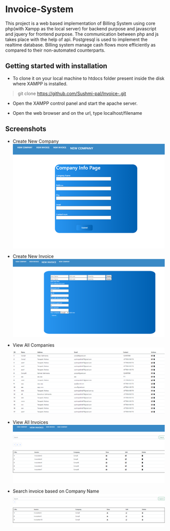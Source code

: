 # Invoice-System

This project is a web based implementation of Billing System using core php(with Xampp as the local server) for backend purpose and javascript and jquery for frontend purpose. The communication between php and js takes place with the help of api. Postgresql is used to implement the realtime database. Billing system manage cash flows more efficiently as compared to their non-automated counterparts.

## Getting started with installation
- To clone it on your local machine  to htdocs folder present inside the disk where XAMPP is installed.
>git clone https://github.com/Sushmi-pal/Invoice-.git

- Open the XAMPP control panel and start the apache server.

- Open the web browser and on the url, type localhost/filename

## Screenshots
- Create New Company
![](screenshots/NewCompany.PNG)
  
  
- Create New Invoice
![](screenshots/NewInvoice.PNG)
  
  
- View All Companies
![](screenshots/ViewCompany.PNG)
  
  
- View All Invoices
![](screenshots/ViewInvoice.PNG)
  
  
- Search invoice based on Company Name
![](screenshots/SearchInvoice.PNG)
